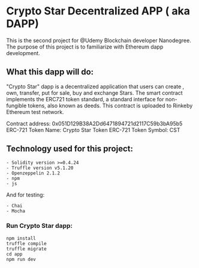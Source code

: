 # Crypto Star Decentralized APP ( aka DAPP)
This is the second project for @Udemy Blockchain developer Nanodegree. The purpose of this
project is to familiarize with Ethereum dapp development.

## What this dapp will do:
"Crypto Star" dapp is a decentralized application that users can create , own,
transfer, put for sale, buy and exchange Stars. The smart contract implements the 
ERC721 token standard, a standard interface for non-fungible tokens, also known as deeds. 
This contract is uploaded to Rinkeby Ethereum test network.

Contract address: 0x051D129B38A2Dd6471894721d2117C59b3bA95b5
ERC-721 Token Name: Crypto Star Token
ERC-721 Token Symbol: CST

## Technology used for this project:
    - Solidity version >=0.4.24
    - Truffle version v5.1.20
    - Openzeppelin 2.1.2
    - npm
    - js
And for testing:

    - Chai
    - Mocha
        
### Run Crypto Star dapp:
    npm install
    truffle compile
    truffle migrate
    cd app
    npm run dev
